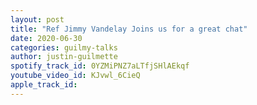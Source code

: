 ```yaml
---
layout: post
title: "Ref Jimmy Vandelay Joins us for a great chat"
date: 2020-06-30
categories: guilmy-talks
author: justin-guilmette
spotify_track_id: 0YZMiPNZ7aLTfjSHlAEkqf
youtube_video_id: KJvwl_6CieQ
apple_track_id: 
---
```


